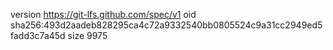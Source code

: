version https://git-lfs.github.com/spec/v1
oid sha256:493d2aadeb828295ca4c72a9332540bb0805524c9a31cc2949ed5fadd3c7a45d
size 9975
